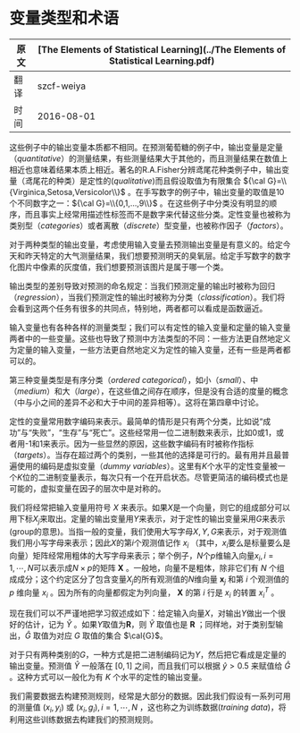 # 变量类型和术语

原文     | [The Elements of Statistical Learning](../The Elements of Statistical Learning.pdf)
      ---|---
翻译     | szcf-weiya
时间     | 2016-08-01

这些例子中的输出变量本质都不相同。在预测葡萄糖的例子中，输出变量是定量（*quantitative*）的测量结果，有些测量结果大于其他的，而且测量结果在数值上相近也意味着结果本质上相近。著名的R.A.Fisher分辨鸢尾花种类例子中，输出变量（鸢尾花的种类）是定性的(*qualitative*)而且假设取值为有限集合 ${\cal G}=\\{Virginica,Setosa,Versicolor\\}$ 。在手写数字的例子中，输出变量的取值是10个不同数字之一：${\cal G}=\\{0,1,...,9\\}$ 。在这些例子中分类没有明显的顺序，而且事实上经常用描述性标签而不是数字来代替这些分类。定性变量也被称为类别型（*categories*）或者离散（*discrete*）型变量，也被称作因子（*factors*）。

对于两种类型的输出变量，考虑使用输入变量去预测输出变量是有意义的。给定今天和昨天特定的大气测量结果，我们想要预测明天的臭氧层。给定手写数字的数字化图片中像素的灰度值，我们想要预测该图片是属于哪一个类。

输出类型的差别导致对预测的命名规定：当我们预测定量的输出时被称为回归（*regression*），当我们预测定性的输出时被称为分类（*classification*）。我们将会看到这两个任务有很多的共同点，特别地，两者都可以看成是函数逼近。

输入变量也有各种各样的测量类型；我们可以有定性的输入变量和定量的输入变量两者中的一些变量。这些也导致了预测中方法类型的不同：一些方法更自然地定义为定量的输入变量，一些方法更自然地定义为定性的输入变量，还有一些是两者都可以的。

第三种变量类型是有序分类（*ordered categorical*），如小（*small*）、中（*medium*）和大（*large*），在这些值之间存在顺序，但是没有合适的度量的概念（中与小之间的差异不必和大于中间的差异相等）。这将在第四章中讨论。

定性的变量常用数字编码来表示。最简单的情形是只有两个分类，比如说“成功”与“失败”，“生存”与“死亡”。这些经常用一位二进制数来表示，比如0或1，或者用-1和1来表示。因为一些显然的原因，这些数字编码有时被称作指标（*targets*）。当存在超过两个的类别，一些其他的选择是可行的。最有用并且最普遍使用的编码是虚拟变量（*dummy variables*）。这里有$K$个水平的定性变量被一个$K$位的二进制变量表示，每次只有一个在开启状态。尽管更简洁的编码模式也是可能的，虚拟变量在因子的层次中是对称的。

我们将经常把输入变量用符号 $X$ 来表示。如果$X$是一个向量，则它的组成部分可以用下标$X_j$来取出。定量的输出变量用$Y$来表示，对于定性的输出变量采用$G$来表示(group的意思)。当指一般的变量，我们使用大写字母$X,Y,G$来表示，对于观测值我们用小写字母来表示；因此$X$的第$i$个观测值记作 $x_i$ （其中，$x_i$要么是标量要么是向量）矩阵经常用粗体的大写字母来表示；举个例子，$N$个$p$维输入向量$x_i,i=1,\cdots,N$可以表示成$N\times p$的矩阵 $\mathbf{X}$ 。一般地，向量不是粗体，除非它们有 $N$ 个组成成分；这个约定区分了包含变量$X_j$的所有观测值的$N$维向量 $\mathbf{x}_j$ 和第 $i$ 个观测值的 $p$ 维向量 $x_i$ 。因为所有的向量都假定为列向量， $\mathbf{X}$ 的第 $i$ 行是 $x_i$ 的转置 $x_i^T$ 。

现在我们可以不严谨地把学习叙述成如下：给定输入向量$X$，对输出$Y$做出一个很好的估计，记为 $\hat{Y}$ 。如果$Y$取值为$\mathbf{R}$，则 $\hat{Y}$ 取值也是 $\mathbf{R}$ ；同样地，对于类别型输出，$\hat{G}$ 取值为对应 $G$ 取值的集合 $\cal{G}$。

对于只有两种类别的$G$，一种方式是把二进制编码记为$Y$，然后把它看成是定量的输出变量。预测值 $\hat{Y}$ 一般落在 $[0,1]$ 之间，而且我们可以根据 $\hat{y} > 0.5$ 来赋值给 $\hat{G}$ 。这种方式可以一般化为有 $K$ 个水平的定性的输出变量。

我们需要数据去构建预测规则，经常是大部分的数据。因此我们假设有一系列可用的测量值 $(x_i,y_i)$ 或 $(x_i,g_i),i=1,\cdots,N$ ，这也称之为训练数据(*training data*)，将利用这些训练数据去构建我们的预测规则。
